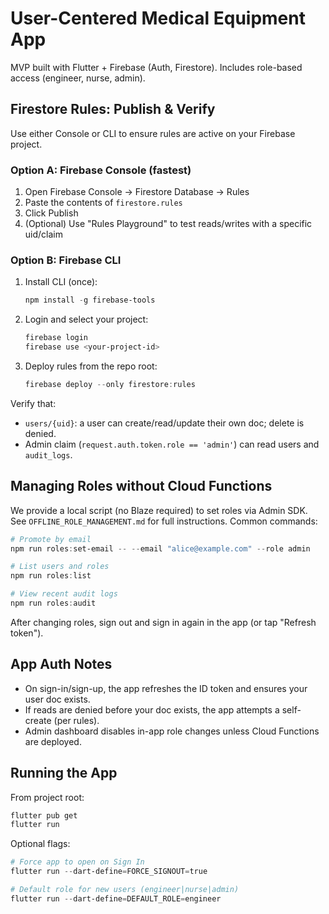 # User-Centered Medical Equipment App

MVP built with Flutter + Firebase (Auth, Firestore). Includes role-based access (engineer, nurse, admin).

## Firestore Rules: Publish & Verify

Use either Console or CLI to ensure rules are active on your Firebase project.

### Option A: Firebase Console (fastest)
1. Open Firebase Console → Firestore Database → Rules
2. Paste the contents of `firestore.rules`
3. Click Publish
4. (Optional) Use "Rules Playground" to test reads/writes with a specific uid/claim

### Option B: Firebase CLI
1. Install CLI (once):
	```powershell
	npm install -g firebase-tools
	```
2. Login and select your project:
	```powershell
	firebase login
	firebase use <your-project-id>
	```
3. Deploy rules from the repo root:
	```powershell
	firebase deploy --only firestore:rules
	```

Verify that:
- `users/{uid}`: a user can create/read/update their own doc; delete is denied.
- Admin claim (`request.auth.token.role == 'admin'`) can read users and `audit_logs`.

## Managing Roles without Cloud Functions

We provide a local script (no Blaze required) to set roles via Admin SDK.
See `OFFLINE_ROLE_MANAGEMENT.md` for full instructions. Common commands:

```powershell
# Promote by email
npm run roles:set-email -- --email "alice@example.com" --role admin

# List users and roles
npm run roles:list

# View recent audit logs
npm run roles:audit
```

After changing roles, sign out and sign in again in the app (or tap "Refresh token").

## App Auth Notes

- On sign-in/sign-up, the app refreshes the ID token and ensures your user doc exists.
- If reads are denied before your doc exists, the app attempts a self-create (per rules).
- Admin dashboard disables in-app role changes unless Cloud Functions are deployed.

## Running the App

From project root:
```powershell
flutter pub get
flutter run
```

Optional flags:
```powershell
# Force app to open on Sign In
flutter run --dart-define=FORCE_SIGNOUT=true

# Default role for new users (engineer|nurse|admin)
flutter run --dart-define=DEFAULT_ROLE=engineer
```
